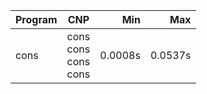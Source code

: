 Program | CNP | Min | Max
--- | --- | ---: | ---:
cons | cons<br/>cons<br/>cons<br/>cons | 0.0008s | 0.0537s
